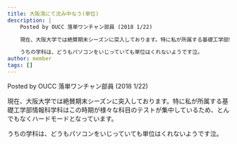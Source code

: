 ```yaml
---
title: 大阪湾にて沈み中なう(単位)
description: |
    Posted by OUCC 落単ワンチャン部員 (2018 1/22)

    現在、大阪大学では絶賛期末シーズンに突入しております。特に私が所属する基礎工学部情報科学科はこの時期が様々な科目のテストが集中しているため、とんでもなくハードモードとなっています。

    うちの学科は、どうもパソコンをいじっていても単位はくれないようです泣。
author: member
tags: []
---
```

<!-- wp:paragraph -->
<p>Posted by OUCC&nbsp;落単ワンチャン部員 (2018 1/22)</p>
<!-- /wp:paragraph -->

<!-- wp:paragraph -->
<p>現在、大阪大学では絶賛期末シーズンに突入しております。特に私が所属する基礎工学部情報科学科はこの時期が様々な科目のテストが集中しているため、とんでもなくハードモードとなっています。</p>
<!-- /wp:paragraph -->

<!-- wp:paragraph -->
<p>うちの学科は、どうもパソコンをいじっていても単位はくれないようです泣。</p>
<!-- /wp:paragraph -->
